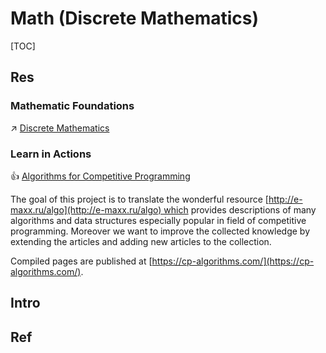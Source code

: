 # Math (Discrete Mathematics)

[TOC]



## Res
### Mathematic Foundations
↗ [Discrete Mathematics](../../../../🧮%20Math%20&%20Theoretical%20Computer%20Science%20(TCS)/Discrete%20Mathematics.md)


### Learn in Actions
👍 [Algorithms for Competitive Programming](https://cp-algorithms.com/index.html)

The goal of this project is to translate the wonderful resource [http://e-maxx.ru/algo](http://e-maxx.ru/algo) which provides descriptions of many algorithms and data structures especially popular in field of competitive programming. Moreover we want to improve the collected knowledge by extending the articles and adding new articles to the collection.

Compiled pages are published at [https://cp-algorithms.com/](https://cp-algorithms.com/).



## Intro


## Ref

